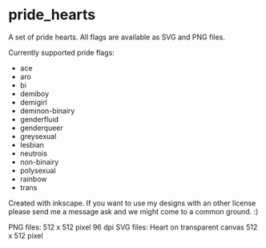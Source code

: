 # pride_hearts

A set of pride hearts. All flags are available as SVG and PNG files.

Currently supported pride flags:
- ace
- aro
- bi
- demiboy
- demigirl
- deminon-binairy 
- genderfluid
- genderqueer
- greysexual
- lesbian
- neutrois
- non-binairy
- polysexual
- rainbow
- trans

Created with inkscape. If you want to use my designs with an other license please send me a message ask and we might come to a common ground. :)


PNG files: 512 x 512 pixel 96 dpi
SVG files: Heart on transparent canvas 512 x 512 pixel 
